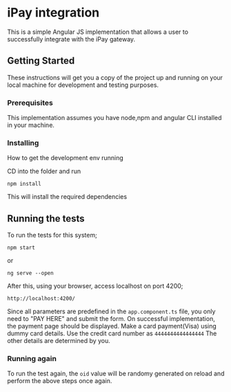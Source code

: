 # iPay integration

This is a simple Angular JS implementation that allows a user to successfully integrate with the iPay gateway.

## Getting Started

These instructions will get you a copy of the project up and running on your local machine for development and testing purposes.

### Prerequisites

This implementation assumes you have node,npm and angular CLI installed in your machine.

### Installing

How to get the development env running

CD into the folder and run

```
npm install
```

This will install the required dependencies

## Running the tests

To run the tests for this system;

```
npm start
```

or

```
ng serve --open
```

After this, using your browser, access localhost on port 4200;

```
http://localhost:4200/
```

Since all parameters are predefined in the `app.component.ts` file, you only need to "PAY HERE" and submit the form. On successful implementation, the payment page should be displayed. Make a card payment(Visa) using dummy card details.
Use the credit card number as `4444444444444444` The other details are determined by you.

### Running again

To run the test again, the `oid` value will be randomy generated on reload and perform the above steps once again.
